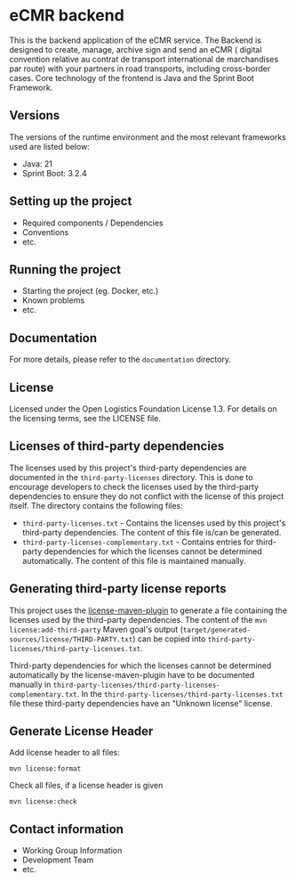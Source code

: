 # eCMR backend

This is the backend application of the eCMR service. The Backend is designed to create, manage, archive sign and send an
eCMR ( digital convention relative au contrat de transport international de marchandises par route) with your partners
in road transports, including cross-border cases.
Core technology of the frontend is Java and the Sprint Boot Framework.

## Versions

The versions of the runtime environment and the most relevant frameworks used are listed below:

* Java: 21
* Sprint Boot: 3.2.4

## Setting up the project
  * Required components / Dependencies
  * Conventions
  * etc.

## Running the project
  * Starting the project (eg. Docker, etc.)
  * Known problems
  * etc.

## Documentation

For more details, please refer to the `documentation` directory.

## License
Licensed under the Open Logistics Foundation License 1.3.
For details on the licensing terms, see the LICENSE file.

## Licenses of third-party dependencies

The licenses used by this project's third-party dependencies are documented in the `third-party-licenses` directory.
This is done to encourage developers to check the licenses used by the third-party dependencies to ensure they do not conflict with the license of
this project itself.
The directory contains the following files:

* `third-party-licenses.txt` - Contains the licenses used by this project's third-party dependencies.
  The content of this file is/can be generated.
* `third-party-licenses-complementary.txt` - Contains entries for third-party dependencies for which the licenses cannot be determined automatically.
  The content of this file is maintained manually.

## Generating third-party license reports

This project uses the [license-maven-plugin](https://github.com/mojohaus/license-maven-plugin) to generate a file containing the licenses used by the
third-party dependencies.
The content of the `mvn license:add-third-party` Maven goal's output (`target/generated-sources/license/THIRD-PARTY.txt`) can be copied
into `third-party-licenses/third-party-licenses.txt`.

Third-party dependencies for which the licenses cannot be determined automatically by the license-maven-plugin have to be documented manually
in `third-party-licenses/third-party-licenses-complementary.txt`.
In the `third-party-licenses/third-party-licenses.txt` file these third-party dependencies have an "Unknown license" license.

## Generate License Header

Add license header to all files:

    mvn license:format

Check all files, if a license header is given

    mvn license:check

## Contact information
  * Working Group Information
  * Development Team
  * etc.
